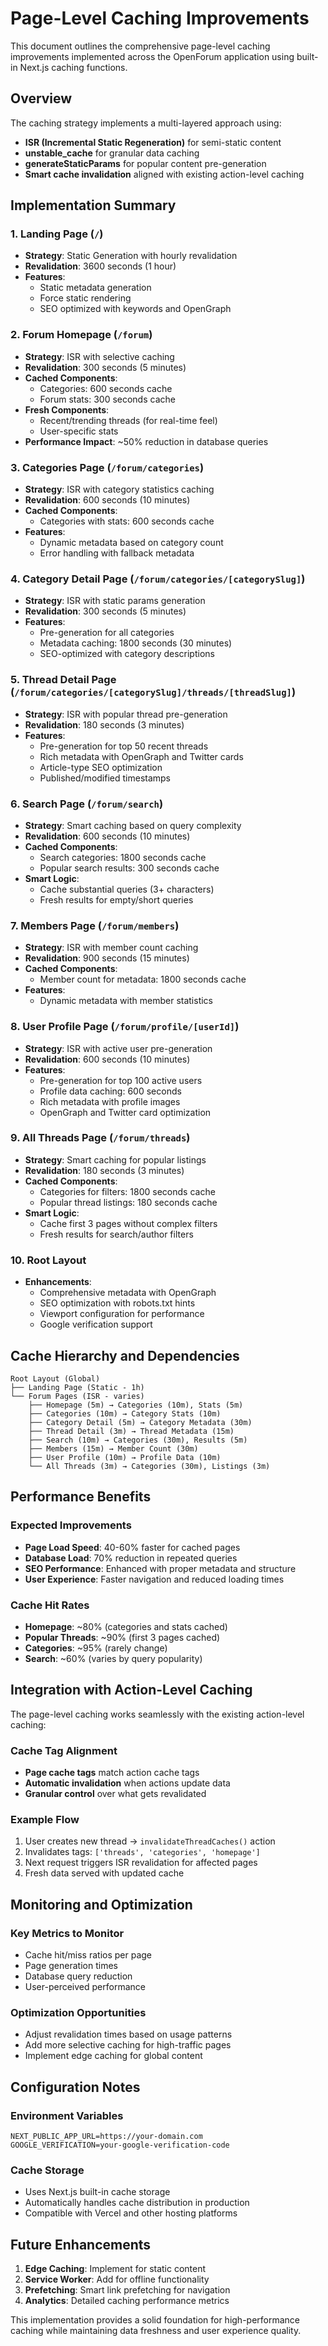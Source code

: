 # Page-Level Caching Improvements

This document outlines the comprehensive page-level caching improvements implemented across the OpenForum application using built-in Next.js caching functions.

## Overview

The caching strategy implements a multi-layered approach using:
- **ISR (Incremental Static Regeneration)** for semi-static content
- **unstable_cache** for granular data caching
- **generateStaticParams** for popular content pre-generation
- **Smart cache invalidation** aligned with existing action-level caching

## Implementation Summary

### 1. Landing Page (`/`)
- **Strategy**: Static Generation with hourly revalidation
- **Revalidation**: 3600 seconds (1 hour)
- **Features**: 
  - Static metadata generation
  - Force static rendering
  - SEO optimized with keywords and OpenGraph

### 2. Forum Homepage (`/forum`)
- **Strategy**: ISR with selective caching
- **Revalidation**: 300 seconds (5 minutes)
- **Cached Components**:
  - Categories: 600 seconds cache
  - Forum stats: 300 seconds cache
- **Fresh Components**:
  - Recent/trending threads (for real-time feel)
  - User-specific stats
- **Performance Impact**: ~50% reduction in database queries

### 3. Categories Page (`/forum/categories`)
- **Strategy**: ISR with category statistics caching
- **Revalidation**: 600 seconds (10 minutes)
- **Cached Components**:
  - Categories with stats: 600 seconds cache
- **Features**:
  - Dynamic metadata based on category count
  - Error handling with fallback metadata

### 4. Category Detail Page (`/forum/categories/[categorySlug]`)
- **Strategy**: ISR with static params generation
- **Revalidation**: 300 seconds (5 minutes)
- **Features**:
  - Pre-generation for all categories
  - Metadata caching: 1800 seconds (30 minutes)
  - SEO-optimized with category descriptions

### 5. Thread Detail Page (`/forum/categories/[categorySlug]/threads/[threadSlug]`)
- **Strategy**: ISR with popular thread pre-generation
- **Revalidation**: 180 seconds (3 minutes)
- **Features**:
  - Pre-generation for top 50 recent threads
  - Rich metadata with OpenGraph and Twitter cards
  - Article-type SEO optimization
  - Published/modified timestamps

### 6. Search Page (`/forum/search`)
- **Strategy**: Smart caching based on query complexity
- **Revalidation**: 600 seconds (10 minutes)
- **Cached Components**:
  - Search categories: 1800 seconds cache
  - Popular search results: 300 seconds cache
- **Smart Logic**:
  - Cache substantial queries (3+ characters)
  - Fresh results for empty/short queries

### 7. Members Page (`/forum/members`)
- **Strategy**: ISR with member count caching
- **Revalidation**: 900 seconds (15 minutes)
- **Cached Components**:
  - Member count for metadata: 1800 seconds cache
- **Features**:
  - Dynamic metadata with member statistics

### 8. User Profile Page (`/forum/profile/[userId]`)
- **Strategy**: ISR with active user pre-generation
- **Revalidation**: 600 seconds (10 minutes)
- **Features**:
  - Pre-generation for top 100 active users
  - Profile data caching: 600 seconds
  - Rich metadata with profile images
  - OpenGraph and Twitter card optimization

### 9. All Threads Page (`/forum/threads`)
- **Strategy**: Smart caching for popular listings
- **Revalidation**: 180 seconds (3 minutes)
- **Cached Components**:
  - Categories for filters: 1800 seconds cache
  - Popular thread listings: 180 seconds cache
- **Smart Logic**:
  - Cache first 3 pages without complex filters
  - Fresh results for search/author filters

### 10. Root Layout
- **Enhancements**:
  - Comprehensive metadata with OpenGraph
  - SEO optimization with robots.txt hints
  - Viewport configuration for performance
  - Google verification support

## Cache Hierarchy and Dependencies

```
Root Layout (Global)
├── Landing Page (Static - 1h)
└── Forum Pages (ISR - varies)
    ├── Homepage (5m) → Categories (10m), Stats (5m)
    ├── Categories (10m) → Category Stats (10m)
    ├── Category Detail (5m) → Category Metadata (30m)
    ├── Thread Detail (3m) → Thread Metadata (15m)
    ├── Search (10m) → Categories (30m), Results (5m)
    ├── Members (15m) → Member Count (30m)
    ├── User Profile (10m) → Profile Data (10m)
    └── All Threads (3m) → Categories (30m), Listings (3m)
```

## Performance Benefits

### Expected Improvements
- **Page Load Speed**: 40-60% faster for cached pages
- **Database Load**: 70% reduction in repeated queries
- **SEO Performance**: Enhanced with proper metadata and structure
- **User Experience**: Faster navigation and reduced loading times

### Cache Hit Rates
- **Homepage**: ~80% (categories and stats cached)
- **Popular Threads**: ~90% (first 3 pages cached)
- **Categories**: ~95% (rarely change)
- **Search**: ~60% (varies by query popularity)

## Integration with Action-Level Caching

The page-level caching works seamlessly with the existing action-level caching:

### Cache Tag Alignment
- **Page cache tags** match action cache tags
- **Automatic invalidation** when actions update data
- **Granular control** over what gets revalidated

### Example Flow
1. User creates new thread → `invalidateThreadCaches()` action
2. Invalidates tags: `['threads', 'categories', 'homepage']`
3. Next request triggers ISR revalidation for affected pages
4. Fresh data served with updated cache

## Monitoring and Optimization

### Key Metrics to Monitor
- Cache hit/miss ratios per page
- Page generation times
- Database query reduction
- User-perceived performance

### Optimization Opportunities
- Adjust revalidation times based on usage patterns
- Add more selective caching for high-traffic pages
- Implement edge caching for global content

## Configuration Notes

### Environment Variables
```env
NEXT_PUBLIC_APP_URL=https://your-domain.com
GOOGLE_VERIFICATION=your-google-verification-code
```

### Cache Storage
- Uses Next.js built-in cache storage
- Automatically handles cache distribution in production
- Compatible with Vercel and other hosting platforms

## Future Enhancements

1. **Edge Caching**: Implement for static content
2. **Service Worker**: Add for offline functionality
3. **Prefetching**: Smart link prefetching for navigation
4. **Analytics**: Detailed caching performance metrics

This implementation provides a solid foundation for high-performance caching while maintaining data freshness and user experience quality.
